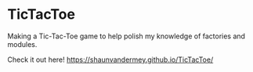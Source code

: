 # TicTacToe
Making a Tic-Tac-Toe game to help polish my knowledge of factories and modules.

Check it out here! https://shaunvandermey.github.io/TicTacToe/
